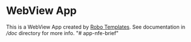 WebView App
===========

This is a WebView App created by [Robo Templates](http://robotemplates.com/).
See documentation in _/doc_ directory for more info.
"# app-nfe-brief" 

